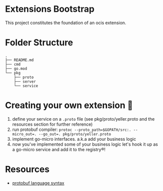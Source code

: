 # Extensions Bootstrap

This project constitutes the foundation of an ocis extension.

# Folder Structure

```console
.
├── README.md
├── cmd
├── go.mod
└── pkg
    ├── proto
    ├── server
    └── service
```

# Creating your own extension 🤖

1. define your service on a `.proto` file (see pkg/proto/yeller.proto and the resources section for further reference)
2. run protobuf compiler: `protoc --proto_path=$GOPATH/src:. --micro_out=. --go_out=. pkg/proto/yeller.proto`
3. implement go-micro interfaces. a.k.a add your business logic
4. now you've implemented some of your business logic let's hook it up as a go-micro service and add it to the registry®!

# Resources

- [protobuf language syntax](https://developers.google.com/protocol-buffers/docs/proto3)
